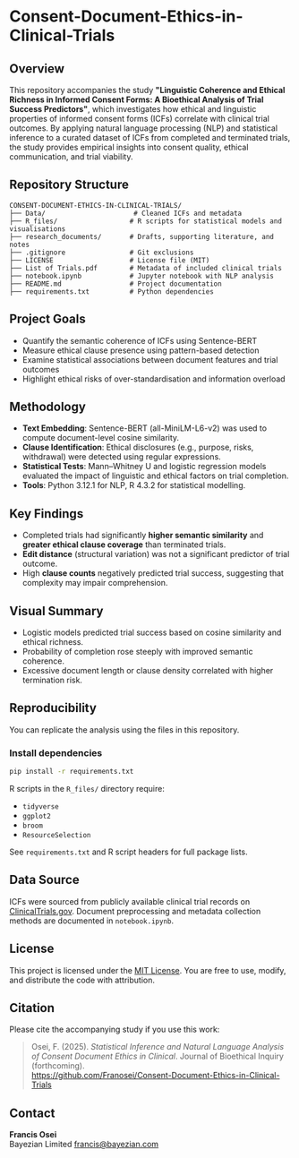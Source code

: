 # Consent-Document-Ethics-in-Clinical-Trials

## Overview

This repository accompanies the study **"Linguistic Coherence and Ethical Richness in Informed Consent Forms: A Bioethical Analysis of Trial Success Predictors"**, which investigates how ethical and linguistic properties of informed consent forms (ICFs) correlate with clinical trial outcomes. By applying natural language processing (NLP) and statistical inference to a curated dataset of ICFs from completed and terminated trials, the study provides empirical insights into consent quality, ethical communication, and trial viability.

## Repository Structure

```
CONSENT-DOCUMENT-ETHICS-IN-CLINICAL-TRIALS/
├── Data/                      # Cleaned ICFs and metadata
├── R_files/                  # R scripts for statistical models and visualisations
├── research_documents/       # Drafts, supporting literature, and notes
├── .gitignore                # Git exclusions
├── LICENSE                   # License file (MIT)
├── List of Trials.pdf        # Metadata of included clinical trials
├── notebook.ipynb            # Jupyter notebook with NLP analysis
├── README.md                 # Project documentation
├── requirements.txt          # Python dependencies
```

## Project Goals

- Quantify the semantic coherence of ICFs using Sentence-BERT
- Measure ethical clause presence using pattern-based detection
- Examine statistical associations between document features and trial outcomes
- Highlight ethical risks of over-standardisation and information overload

## Methodology

- **Text Embedding**: Sentence-BERT (all-MiniLM-L6-v2) was used to compute document-level cosine similarity.
- **Clause Identification**: Ethical disclosures (e.g., purpose, risks, withdrawal) were detected using regular expressions.
- **Statistical Tests**: Mann–Whitney U and logistic regression models evaluated the impact of linguistic and ethical factors on trial completion.
- **Tools**: Python 3.12.1 for NLP, R 4.3.2 for statistical modelling.

## Key Findings

- Completed trials had significantly **higher semantic similarity** and **greater ethical clause coverage** than terminated trials.
- **Edit distance** (structural variation) was not a significant predictor of trial outcome.
- High **clause counts** negatively predicted trial success, suggesting that complexity may impair comprehension.

## Visual Summary

- Logistic models predicted trial success based on cosine similarity and ethical richness.
- Probability of completion rose steeply with improved semantic coherence.
- Excessive document length or clause density correlated with higher termination risk.

## Reproducibility

You can replicate the analysis using the files in this repository.

### Install dependencies

```bash
pip install -r requirements.txt
```

R scripts in the `R_files/` directory require:

- `tidyverse`
- `ggplot2`
- `broom`
- `ResourceSelection`

See `requirements.txt` and R script headers for full package lists.

## Data Source

ICFs were sourced from publicly available clinical trial records on [ClinicalTrials.gov](https://clinicaltrials.gov/). Document preprocessing and metadata collection methods are documented in `notebook.ipynb`.

## License

This project is licensed under the [MIT License](LICENSE). You are free to use, modify, and distribute the code with attribution.

## Citation

Please cite the accompanying study if you use this work:

> Osei, F. (2025). *Statistical Inference and Natural Language Analysis of Consent Document Ethics in Clinical*. Journal of Bioethical Inquiry (forthcoming).  
> https://github.com/Franosei/Consent-Document-Ethics-in-Clinical-Trials

## Contact

**Francis Osei**  
Bayezian Limited
[francis@bayezian.com](mailto:francis@bayezian.com)
